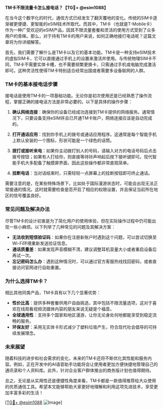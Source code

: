 **TM卡不限流量卡怎么接电话？【TG💪+ @esim1088】**

在当今这个数字化的时代，通信方式已经发生了翻天覆地的变化。传统的SIM卡逐渐被更便捷、更智能的eSIM技术所取代。而其中，TM卡（也就是T-Mobile卡）作为一种广受欢迎的eSIM产品，因其不限流量套餐和灵活的使用方式受到了众多用户的青睐。那么，对于持有TM卡的用户来说，如何正确地接打电话呢？这篇文章将为你详细解答。

首先，我们需要了解什么是TM卡以及它的基本功能。TM卡是一种支持eSIM技术的虚拟SIM卡，它可以直接通过手机上的设置来激活并使用。与传统物理SIM卡不同，TM卡不需要实体卡槽，也不需要频繁更换卡，只需通过手机或电脑完成激活即可。这种灵活性使得TM卡特别适合经常出国或者需要多设备联网的人群。

### **TM卡的基本接电话步骤**

接电话是使用TM卡的一项基础功能。无论你是初次使用还是已经熟悉了操作流程，掌握正确的接电话方法是非常必要的。以下是具体的操作步骤：

1. **确认网络连接**：确保你的设备已经成功连接到TM卡提供的网络服务。通常情况下，只要设备支持eSIM并且已开通TM卡账户，网络连接应该是自动完成的。

2. **打开通话应用**：找到你手机上的拨号或通话应用程序。这通常是每个智能手机上默认安装的一个图标，形状可能是一个绿色的话筒。

3. **拨打或接听来电**：如果你主动拨打别人的号码，请输入对方的电话号码后点击拨号按钮；如果有人打给你，则直接等待铃声响起后按下接听键即可。现代智能手机大多配备了触摸屏界面，因此这些操作都非常直观简单。

4. **挂断电话**：当对话结束时，只需轻轻一点屏幕上的挂断按钮即可终止通话。

需要注意的是，在某些特殊场景下，比如处于国际漫游状态时，可能会出现无法正常接通的情况。这时就需要检查是否开启了相应的权限设置，并且保证当前所在地区的信号覆盖良好。

### **常见问题及解决办法**

尽管TM卡的设计初衷是为了简化用户的使用体验，但在实际操作过程中仍可能出现一些小麻烦。以下列举了几种常见的问题及其解决方案：

- **无法收到短信验证码**：如果你在注册新账户时遇到这个问题，可以尝试切换至Wi-Fi环境重新发送验证信息。
- **通话质量差**：如果发现声音模糊不清，建议调整耳机音量大小或者重启设备后再试一次。
- **忘记密码怎么办**：遇到这种情况时，可以通过官方客服热线找回密码，或者直接访问官网进行自助重置。

### **为什么选择TM卡？**

相比其他同类产品，TM卡具有以下几个显著优势：

- **性价比高**：提供多种套餐供用户自由挑选，其中包括不限流量选项，这对于喜欢在线观看视频流媒体内容的朋友来说无疑是个福音。
- **全球通用性**：支持多个国家和地区漫游，让你无论身处何地都能享受到稳定流畅的服务。
- **环保友好**：采用无实体卡形式减少了塑料垃圾产生，符合现代社会倡导的可持续发展理念。

### **未来展望**

随着科技的进步和社会需求的变化，未来的TM卡还将不断优化其性能和服务内容。例如，正在开发中的AI语音助手功能将会让使用者更加方便快捷地管理自己的通讯录和个人资料库。此外，针对企业客户群体推出的商务版计划也值得期待。

总之，无论是从实用性还是便捷性角度来看，TM卡都是一款值得推荐给大众使用的优质通信工具。希望本文能够帮助大家更好地理解和利用这项先进技术，享受更加丰富多彩的生活！

[[TG💪+ @esim1088](https://t.me/s/esim1088) ![Image](https://i.postimg.cc/4NQfJmqS/Snipaste-2025-05-13-00-14-12.png)]